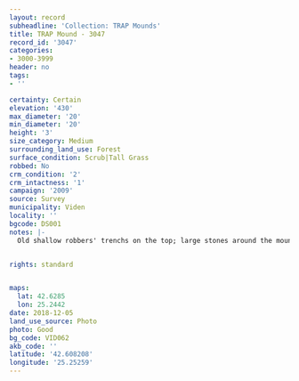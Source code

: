 ```yaml
---
layout: record
subheadline: 'Collection: TRAP Mounds'
title: TRAP Mound - 3047
record_id: '3047'
categories:
- 3000-3999
header: no
tags:
- ''

certainty: Certain
elevation: '430'
max_diameter: '20'
min_diameter: '20'
height: '3'
size_category: Medium
surrounding_land_use: Forest
surface_condition: Scrub|Tall Grass
robbed: No
crm_condition: '2'
crm_intactness: '1'
campaign: '2009'
source: Survey
municipality: Viden
locality: ''
bgcode: DS001
notes: |-
  Old shallow robbers' trenchs on the top; large stones around the mound.


rights: standard


maps:
  lat: 42.6285
  lon: 25.2442
date: 2018-12-05
land_use_source: Photo
photo: Good
bg_code: VID062
akb_code: ''
latitude: '42.608208'
longitude: '25.25259'
---
```

